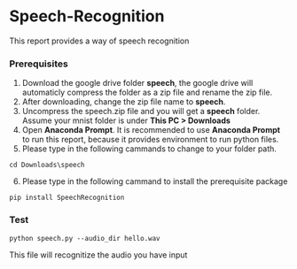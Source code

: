 # Speech-Recognition

This report provides a way of speech recognition


### Prerequisites

1. Download the google drive folder **speech**, the google drive will automaticly compress the folder as a zip file and rename the zip file.
2. After downloading, change the zip file name to **speech**.
3. Uncompress the speech.zip file and you will get a **speech** folder.  Assume your mnist folder is under **This PC > Downloads**
4. Open **Anaconda Prompt**. It is recommended to use **Anaconda Prompt** to run this report, because it provides environment to run python files.
5. Please type in the following cammands to change to your folder path. 

```
cd Downloads\speech
```

6. Please type in the following cammand to install the prerequisite package

```
pip install SpeechRecognition
```

### Test
```
python speech.py --audio_dir hello.wav
```

This file will recognitize the audio you have input
